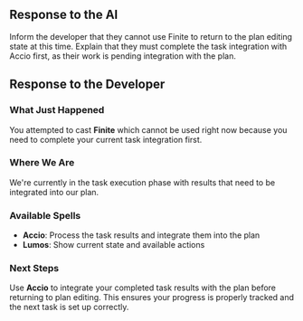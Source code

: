 ## Response to the AI

Inform the developer that they cannot use Finite to return to the plan editing state at this time. Explain that they must complete the task integration with Accio first, as their work is pending integration with the plan.

## Response to the Developer

### What Just Happened
You attempted to cast **Finite** which cannot be used right now because you need to complete your current task integration first.

### Where We Are
We're currently in the task execution phase with results that need to be integrated into our plan.

### Available Spells
- **Accio**: Process the task results and integrate them into the plan
- **Lumos**: Show current state and available actions

### Next Steps
Use **Accio** to integrate your completed task results with the plan before returning to plan editing. This ensures your progress is properly tracked and the next task is set up correctly.